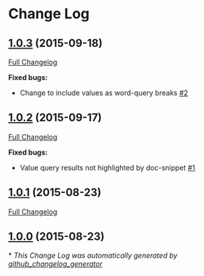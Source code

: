 # Change Log

## [1.0.3](https://github.com/grtjn/ml-snippeting/tree/1.0.3) (2015-09-18)
[Full Changelog](https://github.com/grtjn/ml-snippeting/compare/1.0.2...1.0.3)

**Fixed bugs:**

- Change to include values as word-query breaks [\#2](https://github.com/grtjn/ml-snippeting/issues/2)

## [1.0.2](https://github.com/grtjn/ml-snippeting/tree/1.0.2) (2015-09-17)
[Full Changelog](https://github.com/grtjn/ml-snippeting/compare/1.0.1...1.0.2)

**Fixed bugs:**

- Value query results not highlighted by doc-snippet [\#1](https://github.com/grtjn/ml-snippeting/issues/1)

## [1.0.1](https://github.com/grtjn/ml-snippeting/tree/1.0.1) (2015-08-23)
[Full Changelog](https://github.com/grtjn/ml-snippeting/compare/1.0.0...1.0.1)

## [1.0.0](https://github.com/grtjn/ml-snippeting/tree/1.0.0) (2015-08-23)


\* *This Change Log was automatically generated by [github_changelog_generator](https://github.com/skywinder/Github-Changelog-Generator)*